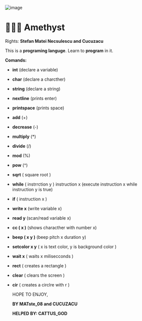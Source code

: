 ![image](https://github.com/user-attachments/assets/0639237d-1cc4-46d5-997c-b3f778755401)

# 💜🔮💎 Amethyst
Rights: **Stefan Matei Necsulescu and Cucuzacu**

This is a **programing languge**. Learn to **program** in it.

**Comands:**
- **int** (declare a variable)
- **char** (declare a charcther)
- **string** (declare a string)
- **nextline** (prints enter)
- **printspace** (prints space)
- **add** (+)
- **decrease** (-)
- **multiply** (*)
- **divide** (/)
- **mod** (%)
- **pow** (^)
- **sqrt** ( square root )
- **while** ( instrrction y ) instruction x (execute instruction x while instruction y is true) 
- **if** ( instruction x )
- **write x** (write variable x)
- **read y** (scan/read variable x)
- **cc ( x )** (shows characther with number x)
- **beep ( x y )** (beep pitch x duration y)
- **setcolor x y** ( x is text color, y is background color )
- **wait x** ( waits x milisecconds )
- **rect** ( creates a rectangle )
- **clear** ( clears the screen )
- **cir** ( creates a circlre with r )

  
  HOPE TO ENJOY,
  
  **BY MATste_08 and CUCUZACU**

  **HELPED BY: CATTUS_GOD**

  
